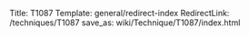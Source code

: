 Title: T1087
Template: general/redirect-index
RedirectLink: /techniques/T1087
save_as: wiki/Technique/T1087/index.html